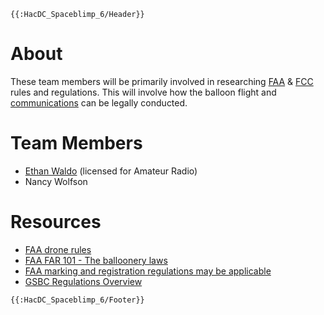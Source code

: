 ```{=mediawiki}
{{:HacDC_Spaceblimp_6/Header}}
```
# About

These team members will be primarily involved in researching
[FAA](https://en.wikipedia.org/wiki/Federal_Aviation_Administration) &
[FCC](https://en.wikipedia.org/wiki/Federal_Communications_Commission)
rules and regulations. This will involve how the balloon flight and
[communications](HacDC_Spaceblimp_6/Projects/Communications)
can be legally conducted.

# Team Members

-   [Ethan Waldo](User:Ewaldo) (licensed for Amateur Radio)
-   Nancy Wolfson

# Resources

-   [FAA drone rules](https://www.faa.gov/uas/)
-   [FAA FAR 101 - The balloonery
    laws](http://www.ecfr.gov/cgi-bin/text-idx?rgn=div5&node=14:2.0.1.3.15#sp14.2.101.d)
-   [FAA marking and registration regulations may be
    applicable](http://www.ecfr.gov/cgi-bin/text-idx?SID=e147a60011f64321a7cf43a8c09af801&mc=true&node=pt14.1.48&rgn=div5)
-   [GSBC Regulations
    Overview](http://community.balloonchallenge.org/t/regulations-overview-including-contacting-the-us-faa/676)

```{=mediawiki}
{{:HacDC_Spaceblimp_6/Footer}}
```
